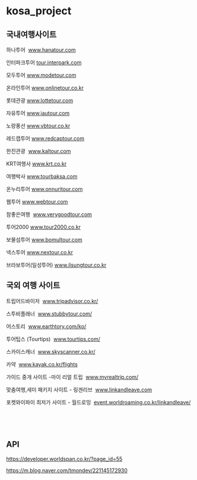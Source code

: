 # kosa_project

## 국내여행사이트

<p class="바탕글">하나투어&nbsp;&nbsp;<a class="url" href="http://www.hanatour.com/" target="_blank">www.hanatour.com</a></p>
<p class="바탕글">인터파크투어&nbsp;<a class="url" href="http://tour.interpark.com/" target="_blank">tour.interpark.com</a></p>
<p class="바탕글">모두투어&nbsp;<a class="url" href="http://www.modetour.com/" target="_blank">www.modetour.com</a></p>
<p class="바탕글">온라인투어&nbsp;<a class="url" href="http://www.onlinetour.co.kr/" target="_blank">www.onlinetour.co.kr</a></p>
<p class="바탕글">롯데관광&nbsp;<a class="url" href="http://www.lottetour.com/" target="_blank">www.lottetour.com</a></p>
<p class="바탕글">자유투어&nbsp;<a class="url" href="http://www.jautour.com/" target="_blank">www.jautour.com</a></p>
<p class="바탕글">노랑풍선&nbsp;<a class="url" href="http://www.ybtour.co.kr/" target="_blank">www.ybtour.co.kr</a></p>
<p class="바탕글">레드캡투어&nbsp;<a class="url" href="http://www.redcaptour.com/" target="_blank">www.redcaptour.com</a></p>
<p class="바탕글">한진관광&nbsp;&nbsp;<a class="url" href="http://www.kaltour.com/" target="_blank">www.kaltour.com</a></p>
<p class="바탕글">KRT여행사&nbsp;<a class="url" href="http://www.krt.co.kr/" target="_blank">www.krt.co.kr</a></p>
<p class="바탕글">여행박사&nbsp;<a class="url" href="http://www.tourbaksa.com/" target="_blank">www.tourbaksa.com</a></p>
<p class="바탕글">온누리투어&nbsp;<a class="url" href="http://www.onnuritour.com/" target="_blank">www.onnuritour.com</a></p>
<p class="바탕글">웹투어&nbsp;<a class="url" href="http://www.www.webtour.com/" target="_blank">www.webtour.com</a></p>
<p class="바탕글">참좋은여행&nbsp; <a class="url" href="http://www.verygoodtour.com/" target="_blank">www.verygoodtour.com</a></p>
<p class="바탕글">투어2000&nbsp;<a class="url" href="http://www.tour2000.co.kr/" target="_blank">www.tour2000.co.kr</a></p>
<p class="바탕글">보물섬투어&nbsp;<a class="url" href="http://www.bomultour.com/" target="_blank">www.bomultour.com</a></p>
<p class="바탕글">넥스투어&nbsp;<a class="url" href="http://www.nextour.co.kr/" target="_blank">www.nextour.co.kr</a></p>
<p class="바탕글">브라보투어(일성투어)&nbsp;<a class="url" href="http://www.ilsungtour.co.kr/" target="_blank">www.ilsungtour.co.kr</a></p>


## 국외 여행 사이트
<p class="바탕글">트립어드바이저 &nbsp;<a class="url" href="https://www.tripadvisor.co.kr/" target="_blank">www.tripadvisor.co.kr/</a></p>
<p class="바탕글">스투비플래너 &nbsp;<a class="url" href="http://www.stubbytour.com/" target="_blank">www.stubbytour.com/</a></p>
<p class="바탕글">어스토리  &nbsp;<a class="url" href="http://www.earthtory.com/ko/" target="_blank">www.earthtory.com/ko/</a></p>
<p class="바탕글">투어팁스 (Tourtips) &nbsp;<a class="url" href="http://www.tourtips.com/" target="_blank">www.tourtips.com/</a></p>
<p class="바탕글">스카이스캐너 &nbsp;<a class="url" href="https://www.skyscanner.co.kr/" target="_blank">www.skyscanner.co.kr/</a></p>
<p class="바탕글">카약  &nbsp;<a class="url" href="https://www.kayak.co.kr/flights" target="_blank">www.kayak.co.kr/flights</a></p>
<p class="바탕글">가이드 중개 사이트 -마이 리얼 트립 &nbsp;<a class="url" href="http://www.myrealtrip.com/" target="_blank">www.myrealtrip.com/</a></p>
<p class="바탕글">맞춤여행,세미 패키지 사이트 - 링겐리브 &nbsp;<a class="url" href="https://www.linkandleave.com" target="_blank">www.linkandleave.com</a></p>
<p class="바탕글">포켓와이파이 최저가 사이트 - 월드로밍 &nbsp;<a class="url" href="https://event.worldroaming.co.kr/linkandleave/" target="_blank">event.worldroaming.co.kr/linkandleave/</a></p>
<p class="바탕글"> &nbsp;<a class="url" href="" target="_blank"></a></p>


<p class="바탕글"> &nbsp;<a class="url" href="" target="_blank"></a></p>

## API

https://developer.worldspan.co.kr/?page_id=55

https://m.blog.naver.com/tmondev/221145172930